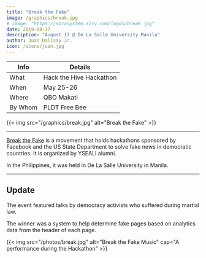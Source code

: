 ```yaml
---
title: "Break the Fake"
image: /graphics/break.jpg
# image: "https://sorasystem.sirv.com/logos/break.jpg"
date: 2019-08-17
description: "August 17 @ De La Salle University Manila"
author: Juan Dalisay Jr.
icon: /icons/juan.jpg
---
```




Info | Details 
--- | ---
What | Hack the Hive Hackathon
When | May 25-26
Where | QBO Makati
By Whom | PLDT Free Bee


{{< img src="/graphics/break.jpg" alt="Break the Fake" >}}

---


[Break the Fake](http://breakthefakemovement.com) is a movement that holds hackathons sponsored by Facebook and the US State Department to solve fake news in democratic countries. It is organized by YSEALI alumni. 

In the Philippines, it was held in De La Salle University in Manila. 

---

## Update

The event featured talks by democracy activists who suffered during martial law.

The winner was a system to help determine fake pages based on analytics data from the header of each page.

{{< img src="/photos/break.jpg" alt="Break the Fake Music" cap="A performance during the Hackathon" >}} 
